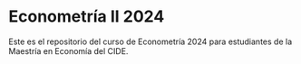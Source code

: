 # Econometría II 2024

Este es el repositorio del curso de Econometría 2024 para estudiantes de la Maestría en Economía del CIDE.
